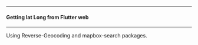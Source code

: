 --------------------
#### Getting lat Long from Flutter web
-------------------


Using Reverse-Geocoding and mapbox-search packages.
